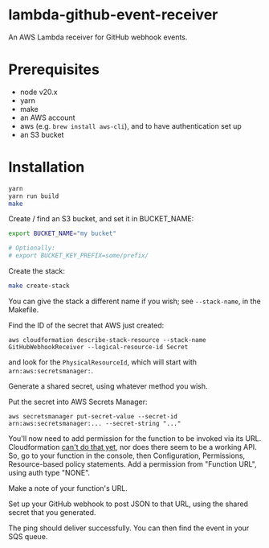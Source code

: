 # lambda-github-event-receiver

An AWS Lambda receiver for GitHub webhook events.

# Prerequisites

- node v20.x
- yarn
- make
- an AWS account
- aws (e.g. `brew install aws-cli`), and to have authentication set up
- an S3 bucket

# Installation

```sh
yarn
yarn run build
make
```

Create / find an S3 bucket, and set it in BUCKET_NAME:

```sh
export BUCKET_NAME="my bucket"

# Optionally:
# export BUCKET_KEY_PREFIX=some/prefix/
```

Create the stack:

```sh
make create-stack
```

You can give the stack a different name if you wish; see `--stack-name`, in the Makefile.

Find the ID of the secret that AWS just created:

```
aws cloudformation describe-stack-resource --stack-name GitHubWebhookReceiver --logical-resource-id Secret
```

and look for the `PhysicalResourceId`, which will start with `arn:aws:secretsmanager:`.

Generate a shared secret, using whatever method you wish.

Put the secret into AWS Secrets Manager:

```
aws secretsmanager put-secret-value --secret-id arn:aws:secretsmanager:... --secret-string "..."
```

You'll now need to add permission for the function to be invoked via its URL. Cloudformation
[can't do that yet](https://github.com/hashicorp/terraform-provider-aws/issues/24325), nor does
there seem to be a working API. So, go to your function in the console, then Configuration,
Permissions, Resource-based policy statements. Add a permission from "Function URL",
using auth type "NONE".

Make a note of your function's URL.

Set up your GitHub webhook to post JSON to that URL, using the shared secret that you generated.

The ping should deliver successfully. You can then find the event in your SQS queue.
